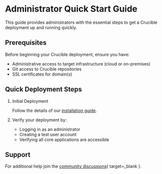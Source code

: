 # Administrator Quick Start Guide

This guide provides administrators with the essential steps to get a Crucible deployment up and running quickly.

## Prerequisites

Before beginning your Crucible deployment, ensure you have:

- Administrative access to target infrastructure (cloud or on-premises)
- Git access to Crucible repositories
- SSL certificates for domain(s)

## Quick Deployment Steps

1. Initial Deployment

    Follow the details of our [installation guide](../install/index.md).

2. Verify your deployment by:

    - Logging in as an administrator
    - Creating a test user account
    - Verifying all core applications are accessible

## Support

For additional help join the [community discussions](https://github.com/cmu-sei/crucible/discussions){ target=_blank }.
